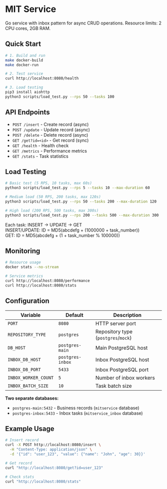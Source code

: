 # MIT Service

Go service with inbox pattern for async CRUD operations. Resource limits: 2 CPU cores, 2GB RAM.

## Quick Start

```bash
# 1. Build and run
make docker-build
make docker-run

# 2. Test service  
curl http://localhost:8080/health

# 3. Load testing
pip3 install aiohttp
python3 scripts/load_test.py --rps 50 --tasks 100
```

## API Endpoints

- `POST /insert` - Create record (async)
- `POST /update` - Update record (async)  
- `POST /delete` - Delete record (async)
- `GET /get?id=<id>` - Get record (sync)
- `GET /health` - Health check
- `GET /metrics` - Performance metrics
- `GET /stats` - Task statistics

## Load Testing

```bash
# Basic test (5 RPS, 10 tasks, max 60s)
python3 scripts/load_test.py --rps 5 --tasks 10 --max-duration 60

# Medium load (50 RPS, 200 tasks, max 120s)  
python3 scripts/load_test.py --rps 50 --tasks 200 --max-duration 120

# High load (200 RPS, 500 tasks, max 300s)
python3 scripts/load_test.py --rps 200 --tasks 500 --max-duration 300
```

Each task: INSERT → UPDATE → GET  
INSERT/UPDATE: ID = MD5(abcdefg + (1000000 + task_number))  
GET: ID = MD5(abcdefg + (1 + task_number % 100000))

## Monitoring

```bash
# Resource usage
docker stats --no-stream

# Service metrics
curl http://localhost:8080/performance
curl http://localhost:8080/stats
```

## Configuration

| Variable | Default | Description |
|----------|---------|-------------|
| `PORT` | `8080` | HTTP server port |
| `REPOSITORY_TYPE` | `postgres` | Repository type (`postgres`/`mock`) |
| `DB_HOST` | `postgres-main` | Main PostgreSQL host |
| `INBOX_DB_HOST` | `postgres-inbox` | Inbox PostgreSQL host |
| `INBOX_DB_PORT` | `5433` | Inbox PostgreSQL port |
| `INBOX_WORKER_COUNT` | `5` | Number of inbox workers |
| `INBOX_BATCH_SIZE` | `10` | Task batch size |

**Two separate databases:**
- `postgres-main:5432` - Business records (`mitservice` database)  
- `postgres-inbox:5433` - Inbox tasks (`mitservice_inbox` database)

## Example Usage

```bash
# Insert record
curl -X POST http://localhost:8080/insert \
  -H "Content-Type: application/json" \
  -d '{"id": "user_123", "value": {"name": "John", "age": 30}}'

# Get record
curl "http://localhost:8080/get?id=user_123"

# Check stats
curl "http://localhost:8080/stats"
```